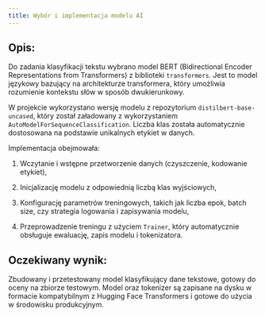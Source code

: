 ```yaml
---
title: Wybór i implementacja modelu AI
---
```


## Opis:

Do zadania klasyfikacji tekstu wybrano model BERT (Bidirectional Encoder Representations from Transformers) z biblioteki `transformers`. Jest to model językowy bazujący na architekturze transformera, który umożliwia rozumienie kontekstu słów w sposób dwukierunkowy.

W projekcie wykorzystano wersję modelu z repozytorium `distilbert-base-uncased`, który został załadowany z wykorzystaniem `AutoModelForSequenceClassification`. Liczba klas została automatycznie dostosowana na podstawie unikalnych etykiet w danych.

Implementacja obejmowała:

1. Wczytanie i wstępne przetworzenie danych (czyszczenie, kodowanie etykiet),

2. Inicjalizację modelu z odpowiednią liczbą klas wyjściowych,

3. Konfigurację parametrów treningowych, takich jak liczba epok, batch size, czy strategia logowania i zapisywania modelu,

4. Przeprowadzenie treningu z użyciem `Trainer`, który automatycznie obsługuje ewaluację, zapis modelu i tokenizatora.

## Oczekiwany wynik:

Zbudowany i przetestowany model klasyfikujący dane tekstowe, gotowy do oceny na zbiorze testowym. Model oraz tokenizer są zapisane na dysku w formacie kompatybilnym z Hugging Face Transformers i gotowe do użycia w środowisku produkcyjnym.
